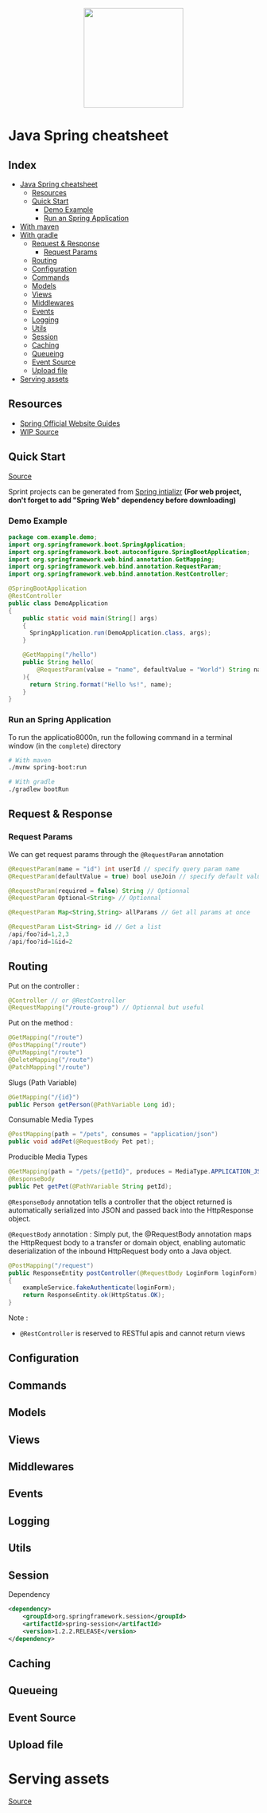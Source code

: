 <p align="center">
    <img src="https://cdn.worldvectorlogo.com/logos/spring-3.svg" width="200">
</p>

# Java Spring cheatsheet

## Index

- [Java Spring cheatsheet](#java-spring-cheatsheet)
  - [Resources](#resources)
  - [Quick Start](#quick-start)
    - [Demo Example](#demo-example)
    - [Run an Spring Application](#run-an-spring-application)
- [With maven](#with-maven)
- [With gradle](#with-gradle)
  - [Request & Response](#request---response)
    - [Request Params](#request-params)
  - [Routing](#routing)
  - [Configuration](#configuration)
  - [Commands](#commands)
  - [Models](#models)
  - [Views](#views)
  - [Middlewares](#middlewares)
  - [Events](#events)
  - [Logging](#logging)
  - [Utils](#utils)
  - [Session](#session)
  - [Caching](#caching)
  - [Queueing](#queueing)
  - [Event Source](#event-source)
  - [Upload file](#upload-file)
- [Serving assets](#serving-assets)

## Resources

- [Spring Official Website Guides](https://spring.io/guides)
- [WIP Source](https://www.youtube.com/watch?v=8B0IjOIzicU)

## Quick Start

[Source](https://spring.io/quickstart)

Sprint projects can be generated from [Spring intializr](https://start.spring.io/)
**(For web project, don't forget to add "Spring Web" dependency before downloading)**

### Demo Example

```java
package com.example.demo;
import org.springframework.boot.SpringApplication;
import org.springframework.boot.autoconfigure.SpringBootApplication;
import org.springframework.web.bind.annotation.GetMapping;
import org.springframework.web.bind.annotation.RequestParam;
import org.springframework.web.bind.annotation.RestController;

@SpringBootApplication
@RestController
public class DemoApplication
{
    public static void main(String[] args)
    {
      SpringApplication.run(DemoApplication.class, args);
    }

    @GetMapping("/hello")
    public String hello(
        @RequestParam(value = "name", defaultValue = "World") String name
    ){
      return String.format("Hello %s!", name);
    }
}
```

### Run an Spring Application

To run the applicatio8000n, run the following command in a terminal window (in the `complete`) directory
```bash
# With maven
./mvnw spring-boot:run

# With gradle
./gradlew bootRun
```

## Request & Response

### Request Params

We can get request params through the `@RequestParam` annotation

```java
@RequestParam(name = "id") int userId // specify query param name
@RequestParam(defaultValue = true) bool useJoin // specify default value

@RequestParam(required = false) String // Optionnal
@RequestParam Optional<String> // Optionnal

@RequestParam Map<String,String> allParams // Get all params at once

@RequestParam List<String> id // Get a list
/api/foo?id=1,2,3
/api/foo?id=1&id=2
```

## Routing

Put on the controller :
```java
@Controller // or @RestController
@RequestMapping("/route-group") // Optionnal but useful
```

Put on the method :

```java
@GetMapping("/route")
@PostMapping("/route")
@PutMapping("/route")
@DeleteMapping("/route")
@PatchMapping("/route")
```


Slugs (Path Variable)
```java
@GetMapping("/{id}")
public Person getPerson(@PathVariable Long id);
```


Consumable Media Types
```java
@PostMapping(path = "/pets", consumes = "application/json")
public void addPet(@RequestBody Pet pet);
```

Producible Media Types
```java
@GetMapping(path = "/pets/{petId}", produces = MediaType.APPLICATION_JSON_VALUE)
@ResponseBody
public Pet getPet(@PathVariable String petId);
```

`@ResponseBody` annotation tells a controller that the object returned is automatically serialized into JSON and passed back into the HttpResponse object.

`@RequestBody` annotation : Simply put, the @RequestBody annotation maps the HttpRequest body to a transfer or domain object, enabling automatic deserialization of the inbound HttpRequest body onto a Java object.

```java
@PostMapping("/request")
public ResponseEntity postController(@RequestBody LoginForm loginForm)
{
    exampleService.fakeAuthenticate(loginForm);
    return ResponseEntity.ok(HttpStatus.OK);
}
```


Note :
- `@RestController` is reserved to RESTful apis and cannot return views


## Configuration
## Commands
## Models
## Views
## Middlewares
## Events
## Logging
## Utils
## Session

Dependency

```xml
<dependency>
    <groupId>org.springframework.session</groupId>
    <artifactId>spring-session</artifactId>
    <version>1.2.2.RELEASE</version>
</dependency>
```

## Caching
## Queueing
## Event Source
## Upload file

# Serving assets

[Source](https://www.baeldung.com/spring-mvc-static-resources)